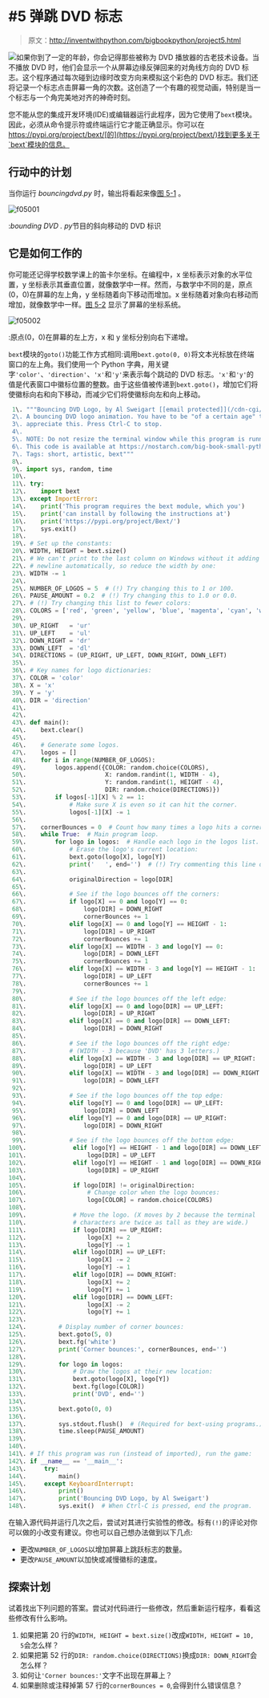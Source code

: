 # #5 弹跳 DVD 标志

> 原文：<http://inventwithpython.com/bigbookpython/project5.html>

![](img/9d995d63aaead72cad01120081eb8f75.png)如果你到了一定的年龄，你会记得那些被称为 DVD 播放器的古老技术设备。当不播放 DVD 时，他们会显示一个从屏幕边缘反弹回来的对角线方向的 DVD 标志。这个程序通过每次碰到边缘时改变方向来模拟这个彩色的 DVD 标志。我们还将记录一个标志点击屏幕一角的次数。这创造了一个有趣的视觉动画，特别是当一个标志与一个角完美地对齐的神奇时刻。

您不能从您的集成开发环境(IDE)或编辑器运行此程序，因为它使用了`bext`模块。因此，必须从命令提示符或终端运行它才能正确显示。你可以在 https://pypi.org/project/bext/[的](https://pypi.org/project/bext/)找到更多关于`bext`模块的信息。

## 行动中的计划

当你运行 *bouncingdvd.py* 时，输出将看起来像[图 5-1](#calibre_link-336) 。

![f05001](img/4cd22c4dff5545c12f8ccf035fb96475.png)

:*bounding DVD . py*节目的斜向移动的 DVD 标识

## 它是如何工作的

你可能还记得学校数学课上的笛卡尔坐标。在编程中，x 坐标表示对象的水平位置，y 坐标表示其垂直位置，就像数学中一样。然而，与数学中不同的是，原点(0，0)在屏幕的左上角，y 坐标随着向下移动而增加。x 坐标随着对象向右移动而增加，就像数学中一样。[图 5-2](#calibre_link-337) 显示了屏幕的坐标系统。

![f05002](img/b95f3a29cdd99e92ee2ef58123b02d0c.png)

:原点(0，0)在屏幕的左上方，x 和 y 坐标分别向右下递增。

`bext`模块的`goto()`功能工作方式相同:调用`bext.goto(0, 0)`将文本光标放在终端窗口的左上角。我们使用一个 Python 字典，用关键字`'color'`、`'direction'`、`'x'`和`'y'`来表示每个跳动的 DVD 标志。`'x'`和`'y'`的值是代表窗口中徽标位置的整数。由于这些值被传递到`bext.goto()`，增加它们将使徽标向右和向下移动，而减少它们将使徽标向左和向上移动。

```py
 1\. """Bouncing DVD Logo, by Al Sweigart [[email protected]](/cdn-cgi/l/email-protection)
 2\. A bouncing DVD logo animation. You have to be "of a certain age" to
 3\. appreciate this. Press Ctrl-C to stop.
 4\. 
 5\. NOTE: Do not resize the terminal window while this program is running.
 6\. This code is available at https://nostarch.com/big-book-small-python-programming
 7\. Tags: short, artistic, bext"""
 8\. 
 9\. import sys, random, time
 10\. 
 11\. try:
 12\.    import bext
 13\. except ImportError:
 14\.    print('This program requires the bext module, which you')
 15\.    print('can install by following the instructions at')
 16\.    print('https://pypi.org/project/Bext/')
 17\.    sys.exit()
 18\. 
 19\. # Set up the constants:
 20\. WIDTH, HEIGHT = bext.size()
 21\. # We can't print to the last column on Windows without it adding a
 22\. # newline automatically, so reduce the width by one:
 23\. WIDTH -= 1
 24\. 
 25\. NUMBER_OF_LOGOS = 5  # (!) Try changing this to 1 or 100.
 26\. PAUSE_AMOUNT = 0.2  # (!) Try changing this to 1.0 or 0.0.
 27\. # (!) Try changing this list to fewer colors:
 28\. COLORS = ['red', 'green', 'yellow', 'blue', 'magenta', 'cyan', 'white']
 29\. 
 30\. UP_RIGHT   = 'ur'
 31\. UP_LEFT    = 'ul'
 32\. DOWN_RIGHT = 'dr'
 33\. DOWN_LEFT  = 'dl'
 34\. DIRECTIONS = (UP_RIGHT, UP_LEFT, DOWN_RIGHT, DOWN_LEFT)
 35\. 
 36\. # Key names for logo dictionaries:
 37\. COLOR = 'color'
 38\. X = 'x'
 39\. Y = 'y'
 40\. DIR = 'direction'
 41\. 
 42\. 
 43\. def main():
 44\.    bext.clear()
 45\. 
 46\.    # Generate some logos.
 47\.    logos = []
 48\.    for i in range(NUMBER_OF_LOGOS):
 49\.        logos.append({COLOR: random.choice(COLORS),
 50\.                      X: random.randint(1, WIDTH - 4),
 51\.                      Y: random.randint(1, HEIGHT - 4),
 52\.                      DIR: random.choice(DIRECTIONS)})
 53\.        if logos[-1][X] % 2 == 1:
 54\.            # Make sure X is even so it can hit the corner.
 55\.            logos[-1][X] -= 1
 56\. 
 57\.    cornerBounces = 0  # Count how many times a logo hits a corner.
 58\.    while True:  # Main program loop.
 59\.        for logo in logos:  # Handle each logo in the logos list.
 60\.            # Erase the logo's current location:
 61\.            bext.goto(logo[X], logo[Y])
 62\.            print('   ', end='')  # (!) Try commenting this line out.
 63\. 
 64\.            originalDirection = logo[DIR]
 65\. 
 66\.            # See if the logo bounces off the corners:
 67\.            if logo[X] == 0 and logo[Y] == 0:
 68\.                logo[DIR] = DOWN_RIGHT
 69\.                cornerBounces += 1
 70\.            elif logo[X] == 0 and logo[Y] == HEIGHT - 1:
 71\.                logo[DIR] = UP_RIGHT
 72\.                cornerBounces += 1
 73\.            elif logo[X] == WIDTH - 3 and logo[Y] == 0:
 74\.                logo[DIR] = DOWN_LEFT
 75\.                cornerBounces += 1
 76\.            elif logo[X] == WIDTH - 3 and logo[Y] == HEIGHT - 1:
 77\.                logo[DIR] = UP_LEFT
 78\.                cornerBounces += 1
 79\. 
 80\.            # See if the logo bounces off the left edge:
 81\.            elif logo[X] == 0 and logo[DIR] == UP_LEFT:
 82\.                logo[DIR] = UP_RIGHT
 83\.            elif logo[X] == 0 and logo[DIR] == DOWN_LEFT:
 84\.                logo[DIR] = DOWN_RIGHT
 85\. 
 86\.            # See if the logo bounces off the right edge:
 87\.            # (WIDTH - 3 because 'DVD' has 3 letters.)
 88\.            elif logo[X] == WIDTH - 3 and logo[DIR] == UP_RIGHT:
 89\.                logo[DIR] = UP_LEFT
 90\.            elif logo[X] == WIDTH - 3 and logo[DIR] == DOWN_RIGHT:
 91\.                logo[DIR] = DOWN_LEFT
 92\. 
 93\.            # See if the logo bounces off the top edge:
 94\.            elif logo[Y] == 0 and logo[DIR] == UP_LEFT:
 95\.                logo[DIR] = DOWN_LEFT
 96\.            elif logo[Y] == 0 and logo[DIR] == UP_RIGHT:
 97\.                logo[DIR] = DOWN_RIGHT
 98\. 
 99\.            # See if the logo bounces off the bottom edge:
100\.             elif logo[Y] == HEIGHT - 1 and logo[DIR] == DOWN_LEFT:
101\.                 logo[DIR] = UP_LEFT
102\.             elif logo[Y] == HEIGHT - 1 and logo[DIR] == DOWN_RIGHT:
103\.                 logo[DIR] = UP_RIGHT
104\. 
105\.             if logo[DIR] != originalDirection:
106\.                 # Change color when the logo bounces:
107\.                 logo[COLOR] = random.choice(COLORS)
108\. 
109\.             # Move the logo. (X moves by 2 because the terminal
110\.             # characters are twice as tall as they are wide.)
111\.             if logo[DIR] == UP_RIGHT:
112\.                 logo[X] += 2
113\.                 logo[Y] -= 1
114\.             elif logo[DIR] == UP_LEFT:
115\.                 logo[X] -= 2
116\.                 logo[Y] -= 1
117\.             elif logo[DIR] == DOWN_RIGHT:
118\.                 logo[X] += 2
119\.                 logo[Y] += 1
120\.             elif logo[DIR] == DOWN_LEFT:
121\.                 logo[X] -= 2
122\.                 logo[Y] += 1
123\. 
124\.         # Display number of corner bounces:
125\.         bext.goto(5, 0)
126\.         bext.fg('white')
127\.         print('Corner bounces:', cornerBounces, end='')
128\. 
129\.         for logo in logos:
130\.             # Draw the logos at their new location:
131\.             bext.goto(logo[X], logo[Y])
132\.             bext.fg(logo[COLOR])
133\.             print('DVD', end='')
134\. 
135\.         bext.goto(0, 0)
136\. 
137\.         sys.stdout.flush()  # (Required for bext-using programs.)
138\.         time.sleep(PAUSE_AMOUNT)
139\. 
140\. 
141\. # If this program was run (instead of imported), run the game:
142\. if __name__ == '__main__':
143\.     try:
144\.         main()
145\.     except KeyboardInterrupt:
146\.         print()
147\.         print('Bouncing DVD Logo, by Al Sweigart')
148\.         sys.exit()  # When Ctrl-C is pressed, end the program. 
```

在输入源代码并运行几次之后，尝试对其进行实验性的修改。标有`(!)`的评论对你可以做的小改变有建议。你也可以自己想办法做到以下几点:

*   更改`NUMBER_OF_LOGOS`以增加屏幕上跳跃标志的数量。
*   更改`PAUSE_AMOUNT`以加快或减慢徽标的速度。

## 探索计划

试着找出下列问题的答案。尝试对代码进行一些修改，然后重新运行程序，看看这些修改有什么影响。

1.  如果把第 20 行的`WIDTH, HEIGHT = bext.size()`改成`WIDTH, HEIGHT = 10, 5`会怎么样？
2.  如果把第 52 行的`DIR: random.choice(DIRECTIONS)`换成`DIR: DOWN_RIGHT`会怎么样？
3.  如何让`'Corner bounces:'`文字不出现在屏幕上？
4.  如果删除或注释掉第 57 行的`cornerBounces = 0`,会得到什么错误信息？